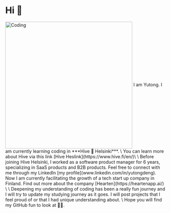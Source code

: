 # Hi 👋
<img align="center" alt="Coding" width="400" src="https://media2.giphy.com/media/v1.Y2lkPTc5MGI3NjExeTF4b2puajE1ZnRsanVna3RhYTFwcjA0Z2RoNHBndXpzNjhmMTU0ciZlcD12MV9pbnRlcm5hbF9naWZfYnlfaWQmY3Q9Zw/5AHtj2UbniPlKqw11Y/giphy.gif">
I am Yutong. I am currently learning coding in ***Hive 🐝 Helsinki***. \
You can learn more about Hive via this link [Hive Heslink](https://www.hive.fi/en/)\
\
Before joining Hive Helsinki, I worked as a software product manager for 6 years, specializing in SaaS products and B2B products.  Feel free to connect with me through my LinkedIn  [my profile](www.linkedin.com/in/yutongdeng). Now I am currently facilitating the growth of a tech start up company in Finland. Find out more about the company [Hearten](https://heartenapp.ai/) \
\
Deepening my understanding of coding has been a really fun journey and I will try to update my studying journey as it goes. I will post projects that I feel proud of or that I had unique understanding about. \
Hope you will find my GitHub fun to look at 🙋‍♀️.


